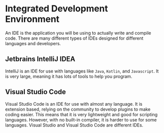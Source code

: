 # Integrated Development Environment
An IDE is the application you will be using to actually write and compile code. There are many different types of IDEs designed for different languages and developers.

## Jetbrains IntelliJ IDEA
IntelliJ is an IDE for use with languages like `Java`, `Kotlin`, and `Javascript`. It is very large, meaning it has lots of tools to help you program.

## Visual Studio Code
Visual Studio Code is an IDE for use with almost any language. It is extension based, relying on the community to develop plugins to make coding easier. This means that it is very lightweight and good for scripting languages. However, with no built-in compiler, it is harder to use for some languages. Visual Studio and Visual Studio Code are different IDEs.